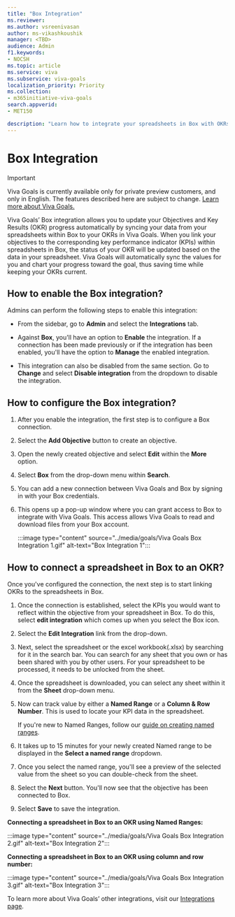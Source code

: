 ```yaml
---
title: "Box Integration"
ms.reviewer: 
ms.author: vsreenivasan
author: ms-vikashkoushik
manager: <TBD>
audience: Admin
f1.keywords:
- NOCSH
ms.topic: article
ms.service: viva
ms.subservice: viva-goals
localization_priority: Priority
ms.collection:  
- m365initiative-viva-goals
search.appverid:
- MET150

description: "Learn how to integrate your spreadsheets in Box with OKRs in Viva Goals."
---
```


# Box Integration

> [!IMPORTANT]
> Viva Goals is currently available only for private preview customers, and only in English. The features described here are subject to change. [Learn more about Viva Goals.](https://go.microsoft.com/fwlink/?linkid=2189933)

Viva Goals’ Box integration allows you to update your Objectives and Key Results (OKR) progress automatically by syncing your data from your spreadsheets within Box to your OKRs in Viva Goals. When you link your objectives to the corresponding key performance indicator (KPIs) within spreadsheets in Box, the status of your OKR will be updated based on the data in your spreadsheet. Viva Goals will automatically sync the values for you and chart your progress toward the goal, thus saving time while keeping your OKRs current.

## How to enable the Box integration?

Admins can perform the following steps to enable this integration:

- From the sidebar, go to **Admin** and select the **Integrations** tab.

- Against **Box**, you'll have an option to **Enable** the integration. If a connection has been made previously or if the integration has been enabled, you'll have the option to **Manage** the enabled integration.

- This integration can also be disabled from the same section. Go to **Change** and select **Disable integration** from the dropdown to disable the integration.

## How to configure the Box integration?

1. After you enable the integration, the first step is to configure a Box connection.

2. Select the **Add Objective** button to create an objective.

3. Open the newly created objective and select **Edit** within the **More** option.

4. Select **Box** from the drop-down menu within **Search**.

5. You can add a new connection between Viva Goals and Box by signing in with your Box credentials.

6. This opens up a pop-up window where you can grant access to Box to integrate with Viva Goals. This access allows Viva Goals to read and download files from your Box account.

    :::image type="content" source="../media/goals/Viva Goals Box Integration 1.gif" alt-text="Box Integration 1":::

## How to connect a spreadsheet in Box to an OKR?

Once you've configured the connection, the next step is to start linking OKRs to the spreadsheets in Box.

1. Once the connection is established, select the KPIs you would want to reflect within the objective from your spreadsheet in Box. To do this, select **edit integration** which comes up when you select the Box icon.

2. Select the **Edit Integration** link from the drop-down.

3. Next, select the spreadsheet or the excel workbook(.xlsx) by searching for it in the search bar. You can search for any sheet that you own or has been shared with you by other users. For your spreadsheet to be processed, it needs to be unlocked from the sheet.

4. Once the spreadsheet is downloaded, you can select any sheet within it from the **Sheet** drop-down menu.

5. Now can track value by either a **Named Range** or a **Column & Row Number**. This is used to locate your KPI data in the spreadsheet.

    If you're new to Named Ranges, follow our [guide on creating named ranges](https://app.intercom.com/a/apps/f53abf17fc4f106288e3b3cfff8926c4889358fd/articles/articles/4630844/show).

6. It takes up to 15 minutes for your newly created Named range to be displayed in the **Select a named range** dropdown.

7. Once you select the named range, you'll see a preview of the selected value from the sheet so you can double-check from the sheet.

8. Select the **Next** button. You'll now see that the objective has been connected to Box.

9. Select **Save** to save the integration.

**Connecting a spreadsheet in Box to an OKR using Named Ranges:**

:::image type="content" source="../media/goals/Viva Goals Box Integration 2.gif" alt-text="Box Integration 2":::

**Connecting a spreadsheet in Box to an OKR using column and row number:**

:::image type="content" source="../media/goals/Viva Goals Box Integration 3.gif" alt-text="Box Integration 3":::

To learn more about Viva Goals’ other integrations, visit our [Integrations page](https://help.ally.io/en/collections/30526-integrations).
